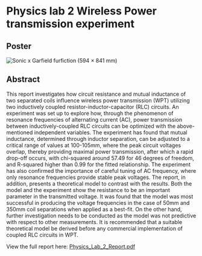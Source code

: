# Physics lab 2 Wireless Power transmission experiment

## Poster

![Sonic x Garfield furfiction (594 × 841 mm)](https://user-images.githubusercontent.com/104348927/195869817-20d3a572-60f4-4f1c-82a6-87ea04b24e72.png)


## Abstract

This report investigates how circuit resistance and mutual inductance of two separated coils influence wireless
power transmission (WPT) utilizing two inductively coupled resistor-inductor-capacitor (RLC) circuits. An
experiment was set up to explore how, through the phenomenon of resonance frequencies of alternating current
(AC), power transmission between inductively-coupled RLC circuits can be optimized with the above-mentioned
independent variables. The experiment has found that mutual inductance, determined through inductor separation,
can be adjusted to a critical range of values at 100-105mm, where the peak circuit voltages overlap, thereby
providing maximal power transmission, after which a rapid drop-off occurs, with chi-squared around 57.49 for
46 degrees of freedom, and R-squared higher than 0.99 for the fitted relationship. The experiment has also
confirmed the importance of careful tuning of AC frequency, where only resonance frequencies provide stable
peak voltages. The report, in addition, presents a theoretical model to contrast with the results. Both the model
and the experiment show the resistance to be an important parameter in the transmitted voltage. It was found
that the model was most successful in producing the voltage frequencies in the case of 50mm and 350mm coil
separations when applied as a best-fit. On the other hand, further investigation needs to be conducted as the
model was not predictive with respect to other measurements. It is recommended that a suitable theoretical
model be derived before any commercial implementation of coupled RLC circuits in WPT.

View the full report here:
[Physics_Lab_2_Report.pdf](https://github.com/schnuffler32u4/physicslab2/files/9787106/Physics_Lab_2_Report.pdf)
